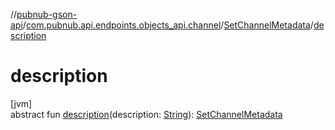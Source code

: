 //[pubnub-gson-api](../../../index.md)/[com.pubnub.api.endpoints.objects_api.channel](../index.md)/[SetChannelMetadata](index.md)/[description](description.md)

# description

[jvm]\
abstract fun [description](description.md)(description: [String](https://docs.oracle.com/javase/8/docs/api/java/lang/String.html)): [SetChannelMetadata](index.md)
